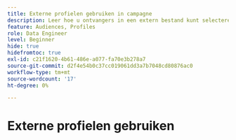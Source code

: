 ```yaml
---
title: Externe profielen gebruiken in campagne
description: Leer hoe u ontvangers in een extern bestand kunt selecteren
feature: Audiences, Profiles
role: Data Engineer
level: Beginner
hide: true
hidefromtoc: true
exl-id: c21f1620-4b61-486e-a077-fa70e3b278a7
source-git-commit: d2f4e54b0c37cc019061dd3a7b7048cd80876ac0
workflow-type: tm+mt
source-wordcount: '17'
ht-degree: 0%

---
```


# Externe profielen gebruiken
